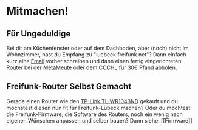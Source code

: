 # Mitmachen!

## Für Ungeduldige

Bei dir am Küchenfenster oder auf dem Dachboden, aber (noch) nicht im Wohnzimmer, hast du Empfang zu "luebeck.freifunk.net"?
Dann einfach kurz eine [Email](http://lists.asta.uni-luebeck.de/mailman/listinfo/freifunk.luebeck) vorher schreiben und dann einen fertig eingerichteten Router bei der [MetaMeute](http://metameute.de) oder dem [CCCHL](http://www.ccchl.de) für 30€ Pfand abholen.

## Freifunk-Router Selbst Gemacht

Gerade einen Router wie den [TP-Link TL-WR1043ND](http://wiki.openwrt.org/toh/tp-link/tl-wr1043nd) gekauft und du möchstest diesen nun fit für Freifunk-Lübeck machen? Oder du möchtest die Freifunk-Firmware, die Software des Routers, noch ein wenig nach eigenen Wünschen anpassen und selber bauen? Dann siehe: [[Firmware]]